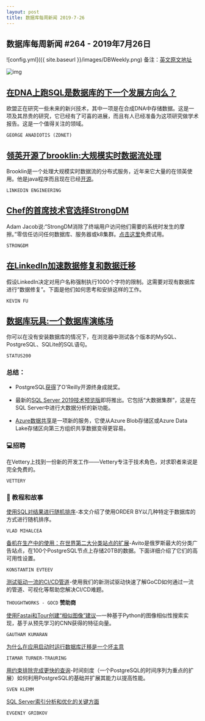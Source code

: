 ```yaml
---
layout: post
title: 数据库每周新闻 2019-7-26
---
```


## 数据库每周新闻 #264 - 2019年7月26日

![config.yml]({{ site.baseurl }}/images/DBWeekly.png)
备注：[英文原文地址](https://dbweekly.com/issues/263)

![img](<https://res.cloudinary.com/cpress/image/upload/w_1280,e_sharpen:60/v1564134845/gpawa1qb9oni4gb1mdjq.jpg>)

## [在DNA上跑SQL是数据库的下一个发展方向么？](https://www.zdnet.com/article/forget-silicon-sql-on-dna-is-the-next-frontier-for-databases/)

欧盟正在研究一些未来的新兴技术，其中一项是在合成DNA中存储数据。这是一项及其昂贵的研究，它已经有了可喜的进展，而且有人已经准备为这项研究做学术报告。这是一个值得关注的领域。

`GEORGE ANADIOTIS (ZDNET)`

## [领英开源了brooklin:大规模实时数据流处理](https://engineering.linkedin.com/blog/2019/brooklin-open-source)

Brooklin是一个处理大规模实时数据流的分布式服务，近年来它大量的在领英使用。他是java程序而且现在已经[开源](https://github.com/linkedin/Brooklin/)。

`LINKEDIN ENGINEERING`

## [Chef的首席技术官选择StrongDM](https://www.strongdm.com/postgres-weekly/?utm_source=DBWeekly&utm_medium=email&utm_campaign=2019-07-22%20-%20%5BSELF%5D%20-%20%5BSDM%5D%20-%20%5BMID%5D)

Adam Jacob说:“StrongDM消除了终端用户访问他们需要的系统时发生的摩擦。”零信任访问任何数据库、服务器或k8集群。[点击这里](https://www.strongdm.com/postgres-weekly/?utm_source=PGWeekly&utm_medium=email&utm_campaign=2019-07-22%20-%20%5BSELF%5D%20-%20%5BSDM%5D%20-%20%5BMID%5D%20)免费试用。

`STRONGDM`

## [在LinkedIn加速数据修复和数据迁移](https://engineering.linkedin.com/blog/2019/expediting-data-fixes-migrations)

假设LinkedIn决定对用户名称强制执行1000个字符的限制。这需要对现有数据库进行“数据修复”。下面是他们如何思考和安排这样的工作。

`KEVIN FU`

## [数据库玩具:一个数据库演练场](https://www.db-fiddle.com)

你可以在没有安装数据库的情况下，在浏览器中测试各个版本的MySQL、PostgreSQL、SQLite的SQL语句。

`STATUS200`



### 总结：

- PostgreSQL[获得](https://www.2ndquadrant.com/en/blog/postgresql-award/)了O'Reilly开源终身成就奖。

- 最新的[SQL Server 2019技术预览版](https://cloudblogs.microsoft.com/sqlserver/2019/07/24/sql-server-2019-community-technology-preview-3-2-is-now-available/)即将推出。它包括“大数据集群”，这是在SQL Server中进行大数据分析的新功能。

- [Azure数据共享](https://www.datanami.com/2019/07/19/azure-data-share-seeks-to-streamline-big-data-sharing/)是一项新的服务，它使从Azure Blob存储区或Azure Data Lake存储区向第三方组织共享数据变得更容易。



### 💻招聘

在Vettery上找到一份新的开发工作——Vettery专注于技术角色，对求职者来说是完全免费的。

`VETTERY`



### 📒 教程和故事

[使用SQL对结果进行随机排序](https://vladmihalcea.com/sql-order-by-random/)-本文介绍了使用ORDER BY以几种特定于数据库的方式进行随机排序。

`VLAD MIHALCEA`



[备机在生产中的使用：在世界第二大分类站点的扩展](https://medium.com/avitotech/standby-in-production-scaling-application-in-second-largest-classified-site-in-the-world-97a79a1929de)-Avito是俄罗斯最大的分类广告站点，在100个PostgreSQL节点上存储20TB的数据。下面详细介绍了它们的高可用性设置。

`KONSTANTIN EVTEEV`



[测试驱动一流的CI/CD管道](https://www.gocd.org/test-drive-gocd.html?utm_campaign=gocd_test_drive&utm_medium=email&utm_source=cooperpress_db&utm_content=go_website&utm_term=)-使用我们的新测试驱动快速了解GoCD如何通过一流的管道、可视化等帮助您解决CI/CD难题。

`THOUGHTWORKS - GOCD` **赞助商**



[使用Fastai和Tour创建“相似图像”建议](https://medium.com/m/global-identity?redirectUrl=https%3A%2F%2Ftowardsdatascience.com%2Fsimilar-images-recommendations-using-fastai-and-annoy-16d6ceb3b809)—一种基于Python的图像相似性搜索实现，基于从预先学习的CNN获得的特征向量。

`GAUTHAM KUMARAN`



[为什么在应用启动时运行数据库迁移是一个坏主意](https://pythonspeed.com/articles/schema-migrations-server-startup/)

`ITAMAR TURNER-TRAURING`



[用约束排除完成更快的查询](https://www.timescale.com/blog/implementing-constraint-exclusion-for-faster-query-performance/)-时间刻度（一个PostgreSQL的时间序列为重点的扩展）如何利用PostgreSQL的基础并扩展其能力以提高性能。

`SVEN KLEMM`



[SQL Server索引分析和优化的关键方面](https://medium.com/m/global-identity?redirectUrl=https%3A%2F%2Ftowardsdatascience.com%2Fsql-server-index-analysis-and-optimization-1edd84d9da)

`EVGENIY GRIBKOV`